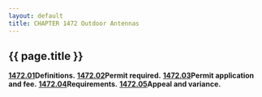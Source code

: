 ```yaml
---
layout: default 
title: CHAPTER 1472 Outdoor Antennas
---
```


{{ page.title }}
----------------

[**1472.01**](5958de1a.html)**Definitions.**
[**1472.02**](595f30e1.html)**Permit required.**
[**1472.03**](59637c05.html)**Permit application and fee.**
[**1472.04**](5970b684.html)**Requirements.**
[**1472.05**](5992ec7b.html)**Appeal and variance.**
